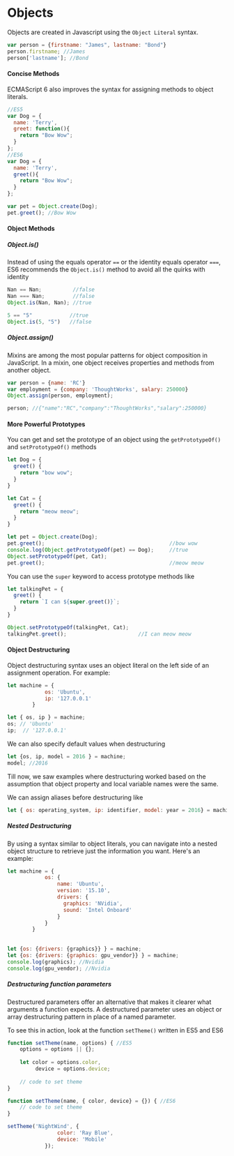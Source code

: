 # Objects

Objects are created in Javascript using the `Object Literal` syntax.

``` javascript
var person = {firstname: "James", lastname: "Bond"}
person.firstname; //James
person['lastname']; //Bond
```

#### Concise Methods

ECMAScript 6 also improves the syntax for assigning methods to object literals.

``` javascript
//ES5
var Dog = {
  name: 'Terry',
  greet: function(){
    return "Bow Wow";
  }
};
//ES6
var Dog = {
  name: 'Terry',
  greet(){
    return "Bow Wow";
  }
};

var pet = Object.create(Dog);
pet.greet(); //Bow Wow
```

#### Object Methods

##### Object.is()

Instead of using the equals operator `==` or the identity equals operator `===`, ES6 recommends the `Object.is()` method to avoid all the quirks with identity

``` javascript
Nan == Nan;          //false
Nan === Nan;         //false
Object.is(Nan, Nan); //true

5 == "5"            //true
Object.is(5, "5")   //false
```

##### Object.assign()

Mixins are among the most popular patterns for object composition in JavaScript. In a mixin, one object receives properties and methods from another object.

``` javascript
var person = {name: 'RC'}
var employment = {company: 'ThoughtWorks', salary: 250000}
Object.assign(person, employment);

person; //{"name":"RC","company":"ThoughtWorks","salary":250000}
```
#### More Powerful Prototypes

You can get and set the prototype of an object using the `getPrototypeOf()` and `setPrototypeOf()` methods

``` javascript
let Dog = {
  greet() {
    return "bow wow";
  }
}

let Cat = {
  greet() {
    return "meow meow";
  }
}

let pet = Object.create(Dog);
pet.greet();                                        //bow wow
console.log(Object.getPrototypeOf(pet) == Dog);     //true
Object.setPrototypeOf(pet, Cat);
pet.greet();                                        //meow meow
```

You can use the `super` keyword to access prototype methods like

``` javascript
let talkingPet = {
  greet() {
    return `I can ${super.greet()}`;
  }
}

Object.setPrototypeOf(talkingPet, Cat);
talkingPet.greet();                       //I can meow meow
```

#### Object Destructuring

Object destructuring syntax uses an object literal on the left side of an assignment operation. For example:

``` javascript
let machine = {
			os: 'Ubuntu',
			ip: '127.0.0.1'
		}

let { os, ip } = machine;
os; // 'Ubuntu'
ip;	 // '127.0.0.1'	
```

We can also specify default values when destructuring

``` javascript
let {os, ip, model = 2016 } = machine;
model; //2016
```

Till now, we saw examples where  destructuring worked based on the assumption that object property and local variable names were the same.

We can assign aliases before destructuring like

``` javascript
let { os: operating_system, ip: identifier, model: year = 2016} = machine;
```

##### Nested Destructuring

By using a syntax similar to object literals, you can navigate into a nested object structure to retrieve just the information you want. Here's an example:

``` javascript
let machine = {
			os: {
				name: 'Ubuntu',
				version: '15.10',
				drivers: {
				  graphics: 'NVidia',
				  sound: 'Intel Onboard'
				}
			}
		}
		
		
let {os: {drivers: {graphics}} } = machine;
let {os: {drivers: {graphics: gpu_vendor}} } = machine;
console.log(graphics); //Nvidia
console.log(gpu_vendor); //Nvidia
```

##### Destructuring function parameters

Destructured parameters offer an alternative that makes it clearer what arguments a function expects. A destructured parameter uses an object or array destructuring pattern in place of a named parameter.

To see this in action, look at the function `setTheme()` written in ES5 and ES6

``` javascript
function setTheme(name, options) { //ES5
	options = options || {};
	
	let color = options.color,
		 device = options.device;
		 
	// code to set theme
}

function setTheme(name, { color, device} = {}) { //ES6
	// code to set theme
}

setTheme('NightWind', {
				color: 'Ray Blue',
				device: 'Mobile'
			});
```